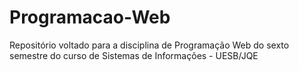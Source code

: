 # Programacao-Web
Repositório voltado para a disciplina de Programação Web do sexto semestre do curso de Sistemas de Informações - UESB/JQE
